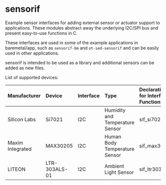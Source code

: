 # sensorif
Example sensor interfaces for adding external sensor or actuator support to applications. These modules abstract away the underlying I2C/SPI bus and present easy-to-use functions in C.

These interfaces are used in some of the example applications in baremetal/app, such as ``sensorif-bm`` and ``ot-sed-sensorif`` and can be easily used in other applications.

sensorif is intended to be used as a library and additional sensors can be added as new files.

List of supported devices:

| Manufacturer      | Device        | Interface | Type | Declarations for Interface Functions |
| :---------------- | :------------ | :-------- | :--- | :------------- |
| Silicon Labs      | Si7021        | I2C | Humidity and Temperature Sensor | sif_si7021.h |
| Maxim Integrated  | MAX30205      | I2C | Human Body Temperature Sensor | sif_max30205.h |
| LITEON            | LTR-303ALS-01 | I2C | Ambient Light Sensor | sif_ltr303als.h         | 
